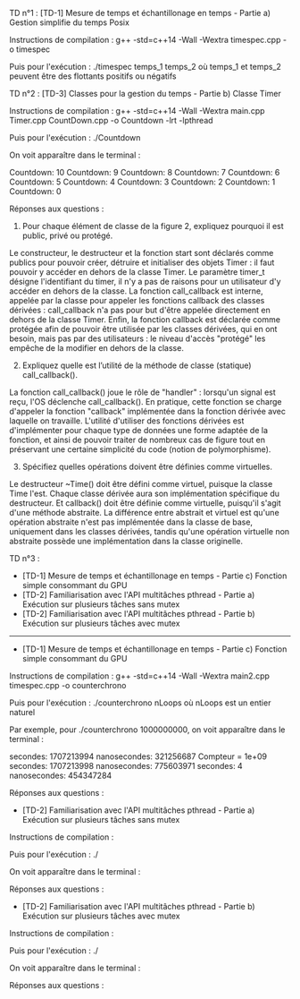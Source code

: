TD n°1 : [TD-1] Mesure de temps et échantillonage en temps - Partie a) Gestion simplifie du temps Posix

Instructions de compilation : g++ -std=c++14 -Wall -Wextra timespec.cpp -o timespec

Puis pour l'exécution : ./timespec temps_1 temps_2 où temps_1 et temps_2 peuvent être des flottants positifs ou négatifs

TD n°2 : [TD-3] Classes pour la gestion du temps - Partie b) Classe Timer

Instructions de compilation :  g++ -std=c++14 -Wall -Wextra main.cpp Timer.cpp CountDown.cpp -o Countdown -lrt -lpthread

Puis pour l'exécution : ./Countdown

On voit apparaître dans le terminal : 

Countdown: 10
Countdown: 9
Countdown: 8
Countdown: 7
Countdown: 6
Countdown: 5
Countdown: 4
Countdown: 3
Countdown: 2
Countdown: 1
Countdown: 0

Réponses aux questions : 

1. Pour chaque élément de classe de la figure 2, expliquez pourquoi il est public, privé ou protégé.

Le constructeur, le destructeur et la fonction start sont déclarés comme publics pour pouvoir créer, détruire et initialiser des objets Timer : il faut pouvoir y accéder en dehors de la classe Timer.
Le paramètre timer_t désigne l'identifiant du timer, il n'y a pas de raisons pour un utilisateur d'y accéder en dehors de la classe. La fonction call_callback est interne, appelée par la classe pour appeler les fonctions callback des classes dérivées : call_callback n'a pas pour but d'être appelée directement en dehors de la classe Timer.
Enfin, la fonction callback est déclarée comme protégée afin de pouvoir être utilisée par les classes dérivées, qui en ont besoin, mais pas par des utilisateurs : le niveau d'accès "protégé" les empêche de la modifier en dehors de la classe.

2. Expliquez quelle est l’utilité de la méthode de classe (statique) call_callback().

La fonction call_callback() joue le rôle de "handler" : lorsqu'un signal est reçu, l'OS déclenche call_callback(). En pratique, cette fonction se charge d'appeler la fonction "callback" implémentée dans la fonction dérivée avec laquelle on travaille. L'utilité d'utiliser des fonctions dérivées est d'implémenter pour chaque type de données une forme adaptée de la fonction, et ainsi de pouvoir traiter de nombreux cas de figure tout en préservant une certaine simplicité du code (notion de polymorphisme).

3. Spécifiez quelles opérations doivent être définies comme virtuelles.

Le destructeur ~Time() doit être défini comme virtuel, puisque la classe Time l'est. Chaque classe dérivée aura son implémentation spécifique du destructeur. Et callback() doit être définie comme virtuelle, puisqu'il s'agit d'une méthode abstraite. La différence entre abstrait et virtuel est qu'une opération abstraite n'est pas implémentée dans la classe de base, uniquement dans les classes dérivées, tandis qu'une opération virtuelle non abstraite possède une implémentation dans la classe originelle. 

TD n°3 : 
- [TD-1] Mesure de temps et échantillonage en temps - Partie c) Fonction simple consommant du GPU
- [TD-2] Familiarisation avec l'API multitâches pthread - Partie a) Exécution sur plusieurs tâches sans mutex
- [TD-2] Familiarisation avec l'API multitâches pthread - Partie b) Exécution sur plusieurs tâches avec mutex

*****

- [TD-1] Mesure de temps et échantillonage en temps - Partie c) Fonction simple consommant du GPU

Instructions de compilation : g++ -std=c++14 -Wall -Wextra main2.cpp timespec.cpp -o counterchrono

Puis pour l'exécution : ./counterchrono nLoops où nLoops est un entier naturel

Par exemple, pour ./counterchrono 1000000000, on voit apparaître dans le terminal : 

secondes: 1707213994
nanosecondes: 321256687
Compteur = 1e+09
secondes: 1707213998
nanosecondes: 775603971
secondes: 4
nanosecondes: 454347284

Réponses aux questions : 

- [TD-2] Familiarisation avec l'API multitâches pthread - Partie a) Exécution sur plusieurs tâches sans mutex

Instructions de compilation :  

Puis pour l'exécution : ./

On voit apparaître dans le terminal : 

Réponses aux questions : 

- [TD-2] Familiarisation avec l'API multitâches pthread - Partie b) Exécution sur plusieurs tâches avec mutex

Instructions de compilation :  

Puis pour l'exécution : ./

On voit apparaître dans le terminal : 

Réponses aux questions : 
